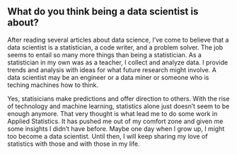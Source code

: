 ## What do you think being a data scientist is about?

After reading several articles about data science, I’ve come to believe that a data scientist is a statistician, a code writer, and a problem solver. The job seems to entail so many more things than being a statistician. As a statistician in my own was as a teacher, I collect and analyze data. I provide trends and analysis with ideas for what future research might involve. A data scientist may be an engineer or a data miner or someone who is teching machines how to think.

Yes, statisicians make predictions and offer direction to others. With the rise of technology and machine learning, statistics alone just doesn’t seem to be enough anymore. That very thought is what lead me to do some work in Applied Statistics. It has pushed me out of my comfort zone and given me some insights I didn’t have before. Maybe one day when I grow up, I might too become a data scientist. Until then, I will keep sharing my love of statistics with those and with those in my life.
